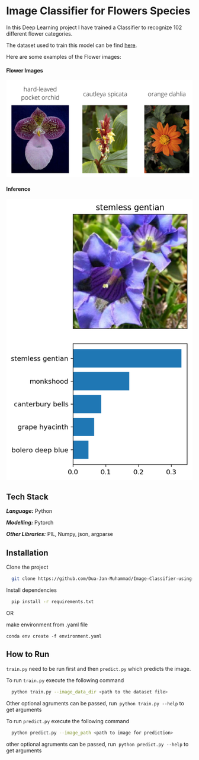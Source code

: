 
# Image Classifier for Flowers Species

In this Deep Learning project I have trained a Classifier to recognize 102 different flower categories.

The dataset used to train this model can be find [here](https://www.robots.ox.ac.uk/~vgg/data/flowers/102/index.html).

Here are some examples of the Flower images:

#### Flower Images

![Flowers](assets/Flowers.png)

#### Inference

![Inference](assets/inference_example.png)
## Tech Stack

**_Language:_** Python

**_Modelling:_** Pytorch

**_Other Libraries:_** PIL, Numpy, json, argparse
## Installation

Clone the project

```bash
  git clone https://github.com/Dua-Jan-Muhammad/Image-Classifier-using-Pytorch.git

```
Install dependencies

```bash
  pip install -r requirements.txt
```
OR

make environment from .yaml file
```
conda env create -f environment.yaml
```

## How to Run

`train.py` need to be run first and then `predict.py` which predicts the image.

To run `train.py` execute the following command
```bash
  python train.py --image_data_dir <path to the dataset file>
```
Other optional agruments can be passed, run` python train.py --help` to get arguments




To run `predict.py` execute the following command
```bash
  python predict.py --image_path <path to image for prediction>
```
other optional agruments can be passed, run` python predict.py --help` to get arguments




